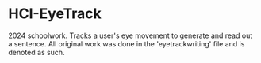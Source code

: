 # HCI-EyeTrack
2024 schoolwork. Tracks a user's eye movement to generate and read out a sentence.
All original work was done in the 'eyetrackwriting' file and is denoted as such.
